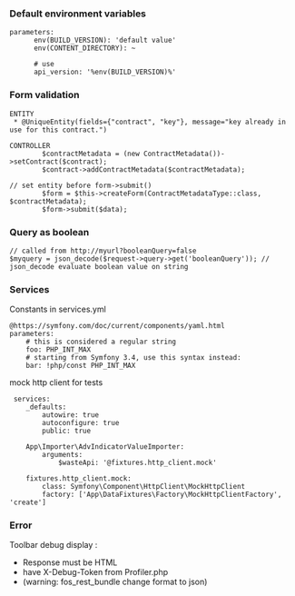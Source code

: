 ### Default environment variables

```
parameters:
      env(BUILD_VERSION): 'default value'
      env(CONTENT_DIRECTORY): ~

      # use
      api_version: '%env(BUILD_VERSION)%'
```

### Form validation

```
ENTITY
 * @UniqueEntity(fields={"contract", "key"}, message="key already in use for this contract.")

CONTROLLER
        $contractMetadata = (new ContractMetadata())->setContract($contract);
        $contract->addContractMetadata($contractMetadata);

// set entity before form->submit()
        $form = $this->createForm(ContractMetadataType::class, $contractMetadata);
        $form->submit($data);
```

### Query as boolean

```
// called from http://myurl?booleanQuery=false
$myquery = json_decode($request->query->get('booleanQuery')); // json_decode evaluate boolean value on string
```

### Services

Constants in services.yml
```
@https://symfony.com/doc/current/components/yaml.html
parameters:
    # this is considered a regular string
    foo: PHP_INT_MAX
    # starting from Symfony 3.4, use this syntax instead:
    bar: !php/const PHP_INT_MAX
```

mock http client for tests
```
 services:
    _defaults:
        autowire: true
        autoconfigure: true
        public: true

    App\Importer\AdvIndicatorValueImporter:
        arguments:
            $wasteApi: '@fixtures.http_client.mock'

    fixtures.http_client.mock:
        class: Symfony\Component\HttpClient\MockHttpClient
        factory: ['App\DataFixtures\Factory\MockHttpClientFactory', 'create']
```


### Error

Toolbar debug display :
- Response must be HTML
- have X-Debug-Token from Profiler.php
- (warning: fos_rest_bundle change format to json)
